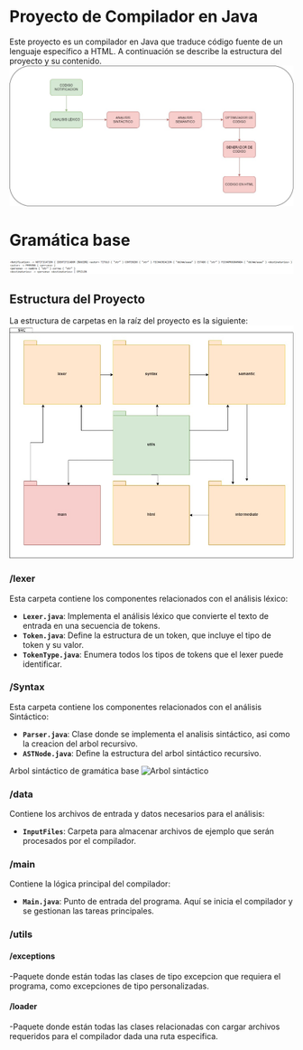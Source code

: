 # Proyecto de Compilador en Java

Este proyecto es un compilador en Java que traduce código fuente de un lenguaje específico a HTML. A continuación se describe la estructura del proyecto y su contenido.
![Flujo de funcionamiento del compilador](src/data/Flujo.jpg)
# Gramática base
![Gramática base](src/data/gramatica.png)

## Estructura del Proyecto

La estructura de carpetas en la raíz del proyecto es la siguiente:
![Diagrama de paquetes](src/data/diagramapaquetes.jpg)

### /lexer

Esta carpeta contiene los componentes relacionados con el análisis léxico:

- **`Lexer.java`**: Implementa el análisis léxico que convierte el texto de entrada en una secuencia de tokens.
- **`Token.java`**: Define la estructura de un token, que incluye el tipo de token y su valor.
- **`TokenType.java`**: Enumera todos los tipos de tokens que el lexer puede identificar.

### /Syntax

Esta carpeta contiene los componentes relacionados con el análisis Sintáctico:

- **`Parser.java`**: Clase donde se implementa el analisis sintáctico, asi como la creacion del arbol recursivo.
- **`ASTNode.java`**: Define la estructura del arbol sintáctico recursivo.

Arbol sintáctico de gramática base
![Arbol sintáctico](src/data/arbolsintáctico.png)

### /data

Contiene los archivos de entrada y datos necesarios para el análisis:

- **`InputFiles`**: Carpeta para almacenar archivos de ejemplo que serán procesados por el compilador.

### /main

Contiene la lógica principal del compilador:

- **`Main.java`**: Punto de entrada del programa. Aquí se inicia el compilador y se gestionan las tareas principales.

### /utils
#### /exceptions 
-Paquete donde están todas las clases de tipo excepcion que requiera el programa, como excepciones de tipo personalizadas.
#### /loader
-Paquete donde están todas las clases relacionadas con cargar archivos requeridos para el compilador dada una ruta especifica.

